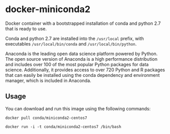 # docker-miniconda2

Docker container with a bootstrapped installation of conda and python 2.7 that is ready to use.

Conda and python 2.7 are installed into the `/usr/local` prefix, with executables `/usr/local/bin/conda` and `/usr/local/bin/python`.

Anaconda is the leading open data science platform powered by Python. The open source version of Anaconda is a high performance distribution and includes over 100 of the most popular Python packages for data science. Additionally, it provides access to over 720 Python and R packages that can easily be installed using the conda dependency and environment manager, which is included in Anaconda.

Usage
-----

You can download and run this image using the following commands:

`docker pull conda/miniconda2-centos7`

`docker run -i -t conda/miniconda2-centos7 /bin/bash`
